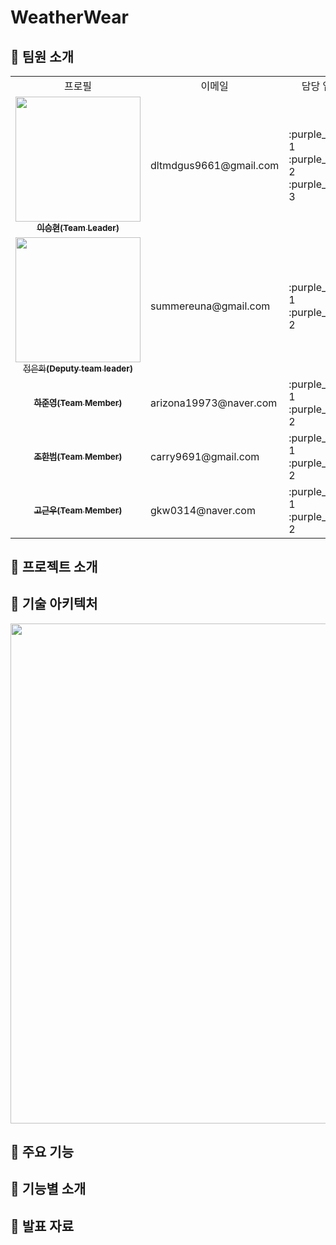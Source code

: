 # WeatherWear
<Main Page Image>



## 🌈 팀원 소개
<table>

  <tbody>
    	<tr>
		  <td align="center">프로필</td>
	          <td align="center">이메일</td>
		<td align="center">담당 업무</td>
		  <td align="center" colspan="2">개발 기간</td>
	 </tr>	 
    <tr>
      <td align="center">
	      <a href="https://github.com/seunghyeonlee9661" target="_blank">
	      <img src="" width="200px;" alt=""/>
	      <br />
	      <sub><b>이승현(Team Leader)</b></sub>
	      </a>
	      <br />
       	      </td>
        <td align="left">
	   dltmdgus9661@gmail.com
     	    </td>
      <td align="left">
	    :purple_heart: 1 <br />
	    :purple_heart: 2 <br />
	    :purple_heart: 3 <br />
     	    </td>
      <td align="center" rowspan="10">
	    2024.07.19 ~ 2023.08.16 (약 4주)
      </td>
   <tr/>
   <tr>
      <td align="center">
	      <a href="https://github.com/summereuna" target="_blank">
	      <img src="" width="200px;" alt=""/>
	      <br />
	      <sub>정은화<b>(Deputy team leader)</b></sub>
	      </a>
	      <br />
       	      </td>
	   <td align="left">
	   summereuna@gmail.com
     	    </td>
      <td align="left">
	    :purple_heart: 1 <br />
	    :purple_heart: 2 <br />
     	    </td>
   <tr/>
   <tr>
      <td align="center">
	      <a href="https://github.com/HaJunyoung" target="_blank">
	      <img src="" alt=""/>
	      <br />
	      <sub><b>하준영(Team Member)</b></sub>
	      </a>
	      <br />
       	      </td>
      <td align="left">
	   arizona19973@naver.com
     	    </td>
      <td align="left">
	    :purple_heart: 1 <br />
	    :purple_heart: 2 <br />
     	    </td>
   <tr/>
   <tr>
      <td align="center">
	      <a href="https://github.com/HanBeom98" target="_blank">
	      <img src="" alt=""/>
	      <br />
	      <sub><b>조한범(Team Member)</b></sub>
	      </a>
	      <br />
       	      </td>
      <td align="left">
	   carry9691@gmail.com
     	    </td>
      <td align="left">
	    :purple_heart: 1 <br />
	    :purple_heart: 2 <br />
     	    </td>
   <tr/>
   <tr>
      <td align="center">
	      <a href="https://github.com/GoGeunWoo" target="_blank">
	      <img src="" alt=""/>
	      <br />
	      <sub><b>고근우(Team Member)</b></sub>
	      </a>
	      <br />
       	      </td>
      <td align="left">
	   gkw0314@naver.com
     	    </td>
      <td align="left">
	    :purple_heart: 1 <br />
	    :purple_heart: 2 <br />
     	    </td>
   <tr/>
  </tbody>
</table>


## 💚 프로젝트 소개


## 💚 기술 아키텍처
<img src="https://file.notion.so/f/f/83c75a39-3aba-4ba4-a792-7aefe4b07895/b5b1d229-6c50-42bf-86cb-b8383c3ab6c0/image.png?table=block&id=ba04be01-f5a2-46f9-ad38-7f3c09b7f4d4&spaceId=83c75a39-3aba-4ba4-a792-7aefe4b07895&expirationTimestamp=1723874400000&signature=Upc2ig3DPDg5VIeCstwjaNZ2MynIhh6n0BZqRX4fJ8o&downloadName=image.png" width="800px;" alt=""/>

## 💚 주요 기능

## 💚 기능별 소개


## 💚 발표 자료
